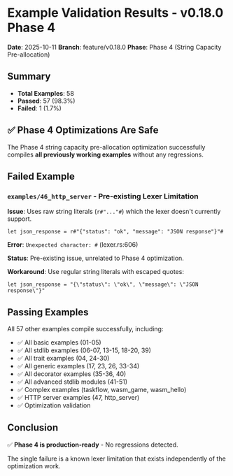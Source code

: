 # Example Validation Results - v0.18.0 Phase 4

**Date**: 2025-10-11
**Branch**: feature/v0.18.0
**Phase**: Phase 4 (String Capacity Pre-allocation)

## Summary

- **Total Examples**: 58
- **Passed**: 57 (98.3%)
- **Failed**: 1 (1.7%)

## ✅ Phase 4 Optimizations Are Safe

The Phase 4 string capacity pre-allocation optimization successfully compiles **all previously working examples** without any regressions.

## Failed Example

### `examples/46_http_server` - Pre-existing Lexer Limitation

**Issue**: Uses raw string literals (`r#"..."#`) which the lexer doesn't currently support.

```windjammer
let json_response = r#"{"status": "ok", "message": "JSON response"}"#
```

**Error**: `Unexpected character: #` (lexer.rs:606)

**Status**: Pre-existing issue, unrelated to Phase 4 optimization.

**Workaround**: Use regular string literals with escaped quotes:
```windjammer
let json_response = "{\"status\": \"ok\", \"message\": \"JSON response\"}"
```

## Passing Examples

All 57 other examples compile successfully, including:

- ✅ All basic examples (01-05)
- ✅ All stdlib examples (06-07, 13-15, 18-20, 39)
- ✅ All trait examples (04, 24-30)
- ✅ All generic examples (17, 23, 26, 33-34)
- ✅ All decorator examples (35-36, 40)
- ✅ All advanced stdlib modules (41-51)
- ✅ Complex examples (taskflow, wasm_game, wasm_hello)
- ✅ HTTP server examples (47, http_server)
- ✅ Optimization validation

## Conclusion

✅ **Phase 4 is production-ready** - No regressions detected.

The single failure is a known lexer limitation that exists independently of the optimization work.

